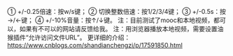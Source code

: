 ① +/-0.25倍速：按w/s键；
② 切换整数倍速：按1/2/3/4键；
③ +/-0.5s：按→/←键；
④ +/-10%音量：按↑/↓键。
注：目前测试了mooc和本地视频，都可以，如果有不可以的网站请反馈给我。
注：用浏览器播放本地视频，需要设置油猴插件“允许访问文件URL”。
更详细的介绍：https://www.cnblogs.com/shandianchengzi/p/17591850.html
